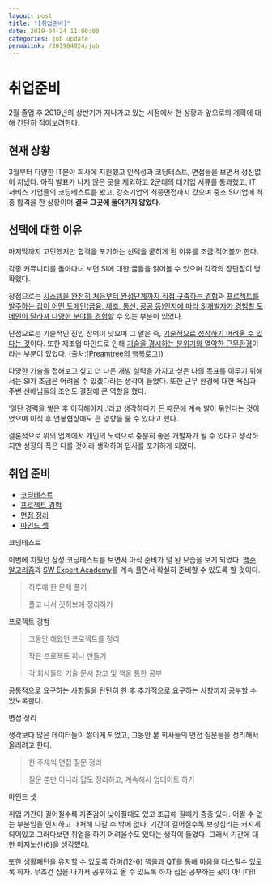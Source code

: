 ```yaml
---
layout: post
title: "[취업준비]"
date: 2019-04-24 11:00:00
categories: job update
permalink: /201904024/job
---
```


# 취업준비

2월 졸업 후 2019년의 상반기가 지나가고 있는 시점에서 현 상황과 앞으로의 계획에 대해 간단히 적어보려한다.



## 현재 상황

3월부터 다양한 IT분야 회사에 지원했고 인적성과 코딩테스트, 면접들을 보면서 정신없이 지냈다. 아직 발표가 나지 않은 곳을 제외하고 2군데의 대기업 서류를 통과했고, IT 서비스 기업들의 코딩테스트를 봤고, 강소기업의 최종면접까지 갔으며 중소 SI기업에 최종 합격을 한 상황이며 **결국 그곳에 들어가지 않았다.**



## 선택에 대한 이유

마지막까지 고민했지만 합격을 포기하는 선택을 굳히게 된 이유를 조금 적어볼까 한다. 

각종 커뮤니티를 돌아다녀 보면 SI에 대한 글들을 읽어볼 수 있으며 각각의 장단점이 명확했다.

장점으로는 <u>시스템을 완전히 처음부터 완성단계까지 직접 구축하는 경험</u>과 <u>프로젝트를 발주하는 갑이 어떤 도메인(금융, 제조, 통신, 공공 등)인지에 따라 SI개발자가 경험할 도메인이 달라져 다양한 분야를 경험</u>할 수 있는 부분이 있었다. 

단점으로는 기술적인 진입 장벽이 낮으며 그 말은 즉, <u>기술적으로 성장하기 어려울 수 있다는 것</u>이다. 또한 제조업 마인드로 인해 <u>기술을 경시하는 분위기와 열악한 근무환경</u>이라는 부분이 있었다. (출처:[[Preamtree의 행복로그]]( https://preamtree.tistory.com/132))



다양한 기술을 접해보고 싶고 더 나은 개발 실력을 가지고 싶은 나의 목표를 이루기 위해서는 SI가 조금은 어려울 수 있겠다라는 생각이 들었다. 또한 근무 환경에 대한 욕심과 주변 선배님들의 조언도 결정에 큰 역할을 했다. 

‘일단 경력을 쌓은 후 이직해야지..’라고 생각하다가 돈 때문에 계속 발이 묶인다는 것이였으며 이직 후 연봉협상에도 큰 영향을 줄 수 있다고 했다. 

결론적으로 위의 업계에서 개인의 노력으로 충분히 좋은 개발자가 될 수 있다고 생각하지만 성장의 폭은 다를 것이라 생각하여 입사를 포기하게 되었다.



## 취업 준비

- <a href="#1">코딩테스트</a>
- <a href="#2">프로젝트 경험</a>
- <a href="#3">면접 정리</a>
- <a href="#4">마인드 셋</a>



<p id="1">코딩테스트</p>

이번에 치뤘던 삼성 코딩테스트를 보면서 아직 준비가 덜 된 모습을 보게 되었다. [백준 알고리즘](https://www.acmicpc.net/)과 [SW Expert Academy](https://www.swexpertacademy.com/main/capacityTest/main.do)를 계속 풀면서 확실히 준비할 수 있도록 할 것이다.

> 하루에 한 문제 풀기
>
> 풀고 나서 깃허브에 정리하기



<p id="2">프로젝트 경험</p>

> 그동안 해왔던 프로젝트를 정리
>
> 작은 프로젝트 하나 만들기
>
> 각 회사들의 기술 문서 참고 및 책을 통한 공부

공통적으로 요구하는 사항들을 탄탄히 한 후 추가적으로 요구하는 사항까지 공부할 수 있도록한다.



<p id="3">면접 정리</p>

생각보다 많은 데이터들이 쌓이게 되었고, 그동안 본 회사들의 면접 질문들을 정리해서 올리려고 한다.

> 한 주제씩 면접 질문 정리
>
> 질문 뿐만 아니라 답도 정리하고, 계속해서 업데이트 하기

 

<p id="4">마인드 셋</p>

취업 기간이 길어질수록 자존감이 낮아질때도 있고 조급해 질때가 종종 있다. 어쩔 수 없는 부분임을 인지하고 대처해 나갈 수 밖에 없다. 기간이 길어질수록 보상심리는 커지게 되어있고 그러다보면 취업을 하기 어려울수도 있다는 생각이 들었다. 그래서 기간에 대한 마지노선(6)을 생각했다. 

또한 생활패턴을 유지할 수 있도록 하며(12-6) 책을과 QT를 통해 마음을 다스릴수 있도록 하자. 무조건 집을 나가서 공부하고 올 수 있도록 하자 집은 공부하는 곳이 아니다!!

